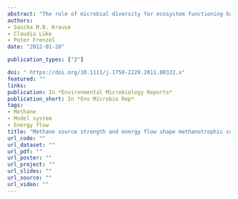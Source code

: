 ```yaml
---
abstract: "The role of microbial diversity for ecosystem functioning has become an important subject in microbial ecology. Recent work indicates that microbial communities and microbial processes can be very sensitive to anthropogenic disturbances. However, to what extent microbial communities may change upon, resist to, or overcome disturbances might differ depending on substrate availability. We used soil from an Italian rice field in gradient microcosms, and analysed the response of methanotrophic communities to an NH4+ pulse as a potential disturbance under two different CH4 source strengths. We found a significant influence of source strength, i.e. the energy flow through the methanotrophic community, while NH4+ had no effect. Our data suggest that historical contingencies, i.e. nitrogen fertilization, led to an ammonium‐tolerant MOB community. Methanotrophs were able to oxidize virtually all CH4 diffusing into the oxic–anoxic boundary layer regardless of NH4+ addition. Total and active methanotrophic communities were assessed by a pmoA‐specific microarray. From the reservoir of dormant methanotrophs, different species became active with Methylobacter and an environmental cluster affiliated with paddy soils being indicative for high CH4 source strength. Thus, a microbial seed bank is an important prerequisite to maintain functioning in a fluctuating environment."
authors:
- Sascha M.B. Krause 
- Claudia Lüke  
- Peter Frenzel
date: "2012-01-20"

publication_types: ["2"]

doi: " https://doi.org/10.1111/j.1758-2229.2011.00322.x"
featured: ""
links:
publication: In *Environmental Microbiology Reports*
publication_short: In *Env Microbio Rep*  
tags:
- Methane 
- Model system 
- Energy flow 
title: "Methane source strength and energy flow shape methanotrophic communities in oxygen–methane counter‐gradient"
url_code: ""
url_dataset: ""
url_pdf: ""
url_poster: ""
url_project: ""
url_slides: ""
url_source: ""
url_video: ""
---
```

